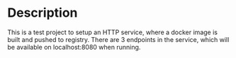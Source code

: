 # Description

This is a test project to setup an HTTP service, where a docker image is built and pushed to registry. There are 3 endpoints in the service, which will be available on localhost:8080 when running.
